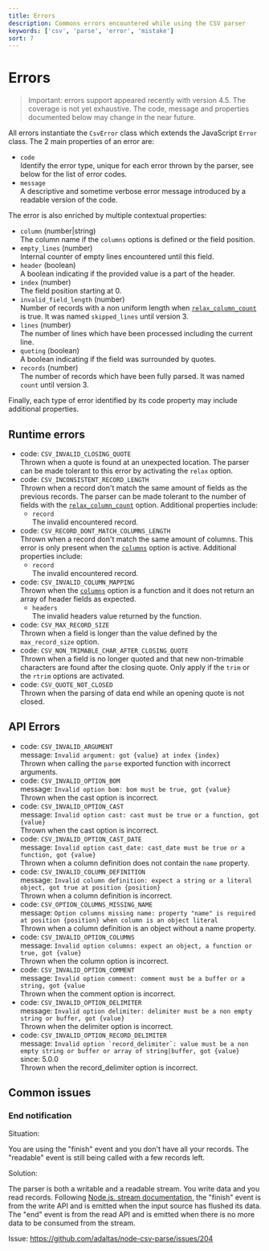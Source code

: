 ```yaml
---
title: Errors
description: Commons errors encountered while using the CSV parser
keywords: ['csv', 'parse', 'error', 'mistake']
sort: 7
---
```


# Errors

> Important: errors support appeared recently with version 4.5. The coverage is not yet exhaustive. The code, message and properties documented below may change in the near future.

All errors instantiate the `CsvError` class which extends the JavaScript `Error` class. The 2 main properties of an error are:

* `code`   
  Identify the error type, unique for each error thrown by the parser, see below for the list of error codes.
* `message`   
  A descriptive and sometime verbose error message introduced by a readable version of the code.

The error is also enriched by multiple contextual properties:

* `column` (number|string)   
  The column name if the `columns` options is defined or the field position.
* `empty_lines` (number)   
  Internal counter of empty lines encountered until this field.
* `header` (boolean)   
  A boolean indicating if the provided value is a part of the header.
* `index` (number)   
  The field position starting at 0.
* `invalid_field_length` (number)   
  Number of records with a non uniform length when [`relax_column_count`](/parse/options/relax_column_count/) is true. It was named `skipped_lines` until version 3.
* `lines` (number)   
  The number of lines which have been processed including the current line.
* `quoting` (boolean)   
  A boolean indicating if the field was surrounded by quotes.
* `records` (number)   
  The number of records which have been fully parsed. It was named `count` until version 3.

Finally, each type of error identified by its code property may include additional properties.

## Runtime errors

* code: `CSV_INVALID_CLOSING_QUOTE`   
  Thrown when a quote is found at an unexpected location. The parser can be made tolerant to this error by activating the `relax` option.
* code: `CSV_INCONSISTENT_RECORD_LENGTH`   
  Thrown when a record don't match the same amount of fields as the previous records. The parser can be made tolerant to the number of fields with the [`relax_column_count`](/parse/options/relax_column_count/) option. Additional properties include:
  * `record`   
    The invalid encountered record.
* code: `CSV_RECORD_DONT_MATCH_COLUMNS_LENGTH`   
  Thrown when a record don't match the same amount of columns. This error is only present when the [`columns`](/parse/options/columns/) option is active. Additional properties include:
  * `record`   
    The invalid encountered record.
* code: `CSV_INVALID_COLUMN_MAPPING`   
  Thrown when the [`columns`](/parse/options/columns/) option is a function and it does not return an array of header fields as expected.
  * `headers`   
    The invalid headers value returned by the function.
* code: `CSV_MAX_RECORD_SIZE`   
  Thrown when a field is longer than the value defined by the `max_record_size` option.
* code: `CSV_NON_TRIMABLE_CHAR_AFTER_CLOSING_QUOTE`   
  Thrown when a field is no longer quoted and that new non-trimable characters are found after the closing quote. Only apply if the `trim` or the `rtrim` options are activated.
* code: `CSV_QUOTE_NOT_CLOSED`   
  Thrown when the parsing of data end while an opening quote is not closed.

## API Errors

* code: `CSV_INVALID_ARGUMENT`   
  message: `Invalid argument: got {value} at index {index}`   
  Thrown when calling the `parse` exported function with incorrect arguments.
* code: `CSV_INVALID_OPTION_BOM`   
  message: `Invalid option bom: bom must be true, got {value}`   
  Thrown when the cast option is incorrect.
* code: `CSV_INVALID_OPTION_CAST`   
  message: `Invalid option cast: cast must be true or a function, got {value}`   
  Thrown when the cast option is incorrect.
* code: `CSV_INVALID_OPTION_CAST_DATE`   
  message: `Invalid option cast_date: cast_date must be true or a function, got {value}`   
  Thrown when a column definition does not contain the `name` property.
* code: `CSV_INVALID_COLUMN_DEFINITION`  
  message: `Invalid column definition: expect a string or a literal object, got true at position {position}`   
  Thrown when a column definition is incorrect.
* code: `CSV_OPTION_COLUMNS_MISSING_NAME`   
  message: `Option columns missing name: property "name" is required at position {position} when column is an object literal`   
  Thrown when a column definition is an object without a name property.
* code: `CSV_INVALID_OPTION_COLUMNS`   
  message: `Invalid option columns: expect an object, a function or true, got {value}`   
  Thrown when the column option is incorrect.
* code: `CSV_INVALID_OPTION_COMMENT`   
  message: `Invalid option comment: comment must be a buffer or a string, got {value`   
  Thrown when the comment option is incorrect.
* code: `CSV_INVALID_OPTION_DELIMITER`   
  message: `Invalid option delimiter: delimiter must be a non empty string or buffer, got {value}`    
  Thrown when the delimiter option is incorrect.
* code: `CSV_INVALID_OPTION_RECORD_DELIMITER`   
  message: ```Invalid option `record_delimiter`: value must be a non empty string or buffer or array of string|buffer, got {value}```   
  since: 5.0.0   
  Thrown when the record_delimiter option is incorrect.

## Common issues

### End notification

Situation:

You are using the "finish" event and you don't have all your records. The "readable" event is still being called with a few records left.

Solution:

The parser is both a writable and a readable stream. You write data and you read records. Following [Node.js. stream documentation](https://nodejs.org/api/stream.html), the "finish" event is from the write API and is emitted when the input source has flushed its data. The "end" event is from the read API and is emitted when there is no more data to be consumed from the stream.

Issue: https://github.com/adaltas/node-csv-parse/issues/204
